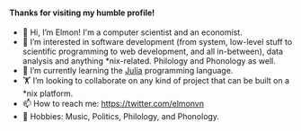 #### Thanks for visiting my humble profile!

- 👋 Hi, I’m Elmon! I'm a computer scientist and an economist.
- 👀 I’m interested in software development (from system, low-level stuff to scientific programming to web development, and all in-between), data analysis and anything *nix-related. Philology and Phonology as well.
- 🌱 I’m currently learning the [Julia](https://github.com/topics/julialang) programming language.
- 🏋️ I’m looking to collaborate on any kind of project that can be built on a *nix platform.
- 📫 How to reach me: https://twitter.com/elmonvn
- 💞️ Hobbies: Music, Politics, Philology, and Phonology.

<!---
elmonvn/elmonvn is a ✨ special ✨ repository because its `README.md` (this file) appears on your GitHub profile.
You can click the Preview link to take a look at your changes.
--->
